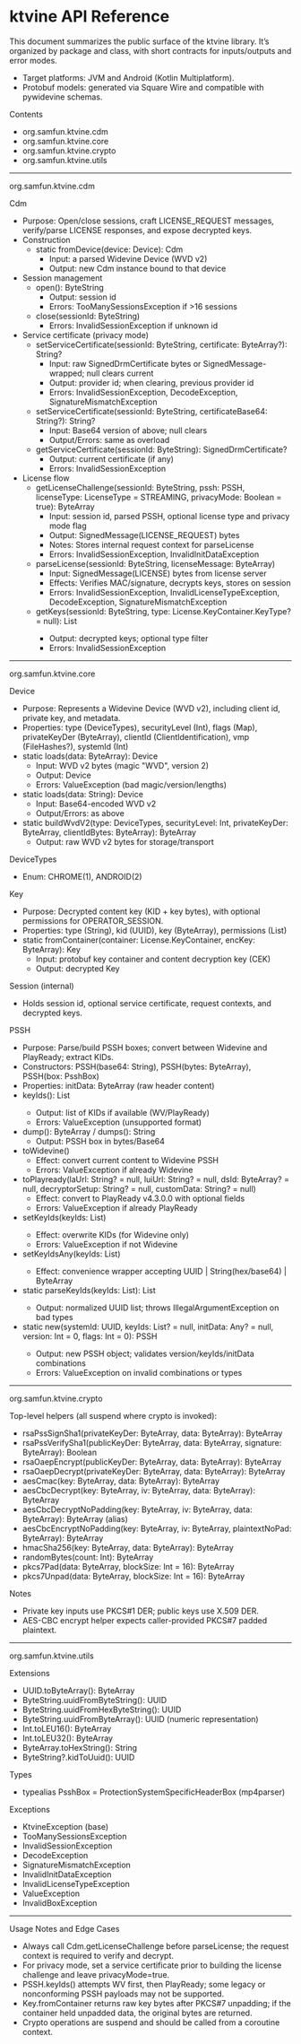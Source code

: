 # ktvine API Reference

This document summarizes the public surface of the ktvine library. It’s organized by package and class, with short contracts for inputs/outputs and error modes.

- Target platforms: JVM and Android (Kotlin Multiplatform).
- Protobuf models: generated via Square Wire and compatible with pywidevine schemas.

Contents
- org.samfun.ktvine.cdm
- org.samfun.ktvine.core
- org.samfun.ktvine.crypto
- org.samfun.ktvine.utils

---

org.samfun.ktvine.cdm

Cdm
- Purpose: Open/close sessions, craft LICENSE_REQUEST messages, verify/parse LICENSE responses, and expose decrypted keys.
- Construction
  - static fromDevice(device: Device): Cdm
    - Input: a parsed Widevine Device (WVD v2)
    - Output: new Cdm instance bound to that device
- Session management
  - open(): ByteString
    - Output: session id
    - Errors: TooManySessionsException if >16 sessions
  - close(sessionId: ByteString)
    - Errors: InvalidSessionException if unknown id
- Service certificate (privacy mode)
  - setServiceCertificate(sessionId: ByteString, certificate: ByteArray?): String?
    - Input: raw SignedDrmCertificate bytes or SignedMessage-wrapped; null clears current
    - Output: provider id; when clearing, previous provider id
    - Errors: InvalidSessionException, DecodeException, SignatureMismatchException
  - setServiceCertificate(sessionId: ByteString, certificateBase64: String?): String?
    - Input: Base64 version of above; null clears
    - Output/Errors: same as overload
  - getServiceCertificate(sessionId: ByteString): SignedDrmCertificate?
    - Output: current certificate (if any)
    - Errors: InvalidSessionException
- License flow
  - getLicenseChallenge(sessionId: ByteString, pssh: PSSH, licenseType: LicenseType = STREAMING, privacyMode: Boolean = true): ByteArray
    - Input: session id, parsed PSSH, optional license type and privacy mode flag
    - Output: SignedMessage(LICENSE_REQUEST) bytes
    - Notes: Stores internal request context for parseLicense
    - Errors: InvalidSessionException, InvalidInitDataException
  - parseLicense(sessionId: ByteString, licenseMessage: ByteArray)
    - Input: SignedMessage(LICENSE) bytes from license server
    - Effects: Verifies MAC/signature, decrypts keys, stores on session
    - Errors: InvalidSessionException, InvalidLicenseTypeException, DecodeException, SignatureMismatchException
  - getKeys(sessionId: ByteString, type: License.KeyContainer.KeyType? = null): List<Key>
    - Output: decrypted keys; optional type filter
    - Errors: InvalidSessionException

---

org.samfun.ktvine.core

Device
- Purpose: Represents a Widevine Device (WVD v2), including client id, private key, and metadata.
- Properties: type (DeviceTypes), securityLevel (Int), flags (Map), privateKeyDer (ByteArray), clientId (ClientIdentification), vmp (FileHashes?), systemId (Int)
- static loads(data: ByteArray): Device
  - Input: WVD v2 bytes (magic "WVD", version 2)
  - Output: Device
  - Errors: ValueException (bad magic/version/lengths)
- static loads(data: String): Device
  - Input: Base64-encoded WVD v2
  - Output/Errors: as above
- static buildWvdV2(type: DeviceTypes, securityLevel: Int, privateKeyDer: ByteArray, clientIdBytes: ByteArray): ByteArray
  - Output: raw WVD v2 bytes for storage/transport

DeviceTypes
- Enum: CHROME(1), ANDROID(2)

Key
- Purpose: Decrypted content key (KID + key bytes), with optional permissions for OPERATOR_SESSION.
- Properties: type (String), kid (UUID), key (ByteArray), permissions (List<String>)
- static fromContainer(container: License.KeyContainer, encKey: ByteArray): Key
  - Input: protobuf key container and content decryption key (CEK)
  - Output: decrypted Key

Session (internal)
- Holds session id, optional service certificate, request contexts, and decrypted keys.

PSSH
- Purpose: Parse/build PSSH boxes; convert between Widevine and PlayReady; extract KIDs.
- Constructors: PSSH(base64: String), PSSH(bytes: ByteArray), PSSH(box: PsshBox)
- Properties: initData: ByteArray (raw header content)
- keyIds(): List<UUID>
  - Output: list of KIDs if available (WV/PlayReady)
  - Errors: ValueException (unsupported format)
- dump(): ByteArray / dumps(): String
  - Output: PSSH box in bytes/Base64
- toWidevine()
  - Effect: convert current content to Widevine PSSH
  - Errors: ValueException if already Widevine
- toPlayready(laUrl: String? = null, luiUrl: String? = null, dsId: ByteArray? = null, decryptorSetup: String? = null, customData: String? = null)
  - Effect: convert to PlayReady v4.3.0.0 with optional fields
  - Errors: ValueException if already PlayReady
- setKeyIds(keyIds: List<UUID>)
  - Effect: overwrite KIDs (for Widevine only)
  - Errors: ValueException if not Widevine
- setKeyIdsAny(keyIds: List<Any>)
  - Effect: convenience wrapper accepting UUID | String(hex/base64) | ByteArray
- static parseKeyIds(keyIds: List<Any>): List<UUID>
  - Output: normalized UUID list; throws IllegalArgumentException on bad types
- static new(systemId: UUID, keyIds: List<UUID>? = null, initData: Any? = null, version: Int = 0, flags: Int = 0): PSSH
  - Output: new PSSH object; validates version/keyIds/initData combinations
  - Errors: ValueException on invalid combinations or types

---

org.samfun.ktvine.crypto

Top-level helpers (all suspend where crypto is invoked):
- rsaPssSignSha1(privateKeyDer: ByteArray, data: ByteArray): ByteArray
- rsaPssVerifySha1(publicKeyDer: ByteArray, data: ByteArray, signature: ByteArray): Boolean
- rsaOaepEncrypt(publicKeyDer: ByteArray, data: ByteArray): ByteArray
- rsaOaepDecrypt(privateKeyDer: ByteArray, data: ByteArray): ByteArray
- aesCmac(key: ByteArray, data: ByteArray): ByteArray
- aesCbcDecrypt(key: ByteArray, iv: ByteArray, data: ByteArray): ByteArray
- aesCbcDecryptNoPadding(key: ByteArray, iv: ByteArray, data: ByteArray): ByteArray (alias)
- aesCbcEncryptNoPadding(key: ByteArray, iv: ByteArray, plaintextNoPad: ByteArray): ByteArray
- hmacSha256(key: ByteArray, data: ByteArray): ByteArray
- randomBytes(count: Int): ByteArray
- pkcs7Pad(data: ByteArray, blockSize: Int = 16): ByteArray
- pkcs7Unpad(data: ByteArray, blockSize: Int = 16): ByteArray

Notes
- Private key inputs use PKCS#1 DER; public keys use X.509 DER.
- AES-CBC encrypt helper expects caller-provided PKCS#7 padded plaintext.

---

org.samfun.ktvine.utils

Extensions
- UUID.toByteArray(): ByteArray
- ByteString.uuidFromByteString(): UUID
- ByteString.uuidFromHexByteString(): UUID
- ByteString.uuidFromByteArray(): UUID (numeric representation)
- Int.toLEU16(): ByteArray
- Int.toLEU32(): ByteArray
- ByteArray.toHexString(): String
- ByteString?.kidToUuid(): UUID

Types
- typealias PsshBox = ProtectionSystemSpecificHeaderBox (mp4parser)

Exceptions
- KtvineException (base)
- TooManySessionsException
- InvalidSessionException
- DecodeException
- SignatureMismatchException
- InvalidInitDataException
- InvalidLicenseTypeException
- ValueException
- InvalidBoxException

---

Usage Notes and Edge Cases
- Always call Cdm.getLicenseChallenge before parseLicense; the request context is required to verify and decrypt.
- For privacy mode, set a service certificate prior to building the license challenge and leave privacyMode=true.
- PSSH.keyIds() attempts WV first, then PlayReady; some legacy or nonconforming PSSH payloads may not be supported.
- Key.fromContainer returns raw key bytes after PKCS#7 unpadding; if the container held unpadded data, the original bytes are returned.
- Crypto operations are suspend and should be called from a coroutine context.

